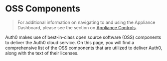 # OSS Components

> For additional information on navigating to and using the Appliance Dashboard, please see the section on [Appliance Controls](/appliance/dashboard#appliance-controls).

Auth0 makes use of best-in-class open source software (OSS) components to deliver the Auth0 cloud service. On this page, you will find a comprehensive list of the OSS components that are utilized to deliver Auth0, along with the text of their licenses.
